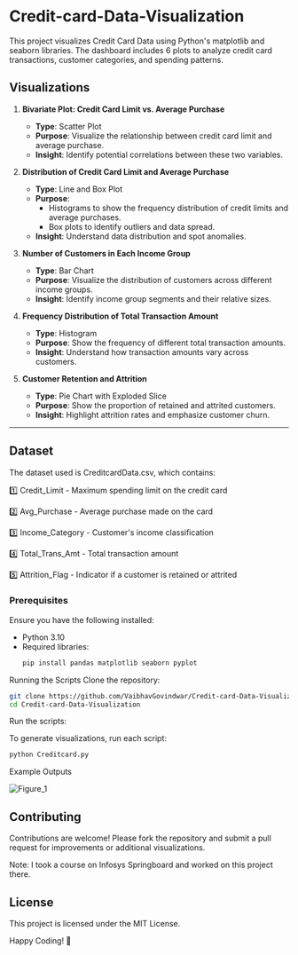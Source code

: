 # Credit-card-Data-Visualization

This project visualizes Credit Card Data using Python's matplotlib and seaborn libraries. The dashboard includes 6 plots to analyze credit card transactions, customer categories, and spending patterns.

## Visualizations

1. **Bivariate Plot: Credit Card Limit vs. Average Purchase**
   - **Type**: Scatter Plot
   - **Purpose**: Visualize the relationship between credit card limit and average purchase.
   - **Insight**: Identify potential correlations between these two variables.

2. **Distribution of Credit Card Limit and Average Purchase**
   - **Type**: Line and Box Plot
   - **Purpose**: 
     - Histograms to show the frequency distribution of credit limits and average purchases.
     - Box plots to identify outliers and data spread.
   - **Insight**: Understand data distribution and spot anomalies.

3. **Number of Customers in Each Income Group**
   - **Type**: Bar Chart
   - **Purpose**: Visualize the distribution of customers across different income groups.
   - **Insight**: Identify income group segments and their relative sizes.

4. **Frequency Distribution of Total Transaction Amount**
   - **Type**: Histogram
   - **Purpose**: Show the frequency of different total transaction amounts.
   - **Insight**: Understand how transaction amounts vary across customers.

5. **Customer Retention and Attrition**
   - **Type**: Pie Chart with Exploded Slice
   - **Purpose**: Show the proportion of retained and attrited customers.
   - **Insight**: Highlight attrition rates and emphasize customer churn.

---

## Dataset

The dataset used is CreditcardData.csv, which contains:

1️⃣ Credit_Limit - Maximum spending limit on the credit card

2️⃣ Avg_Purchase - Average purchase made on the card

3️⃣ Income_Category - Customer's income classification

4️⃣ Total_Trans_Amt - Total transaction amount

5️⃣ Attrition_Flag - Indicator if a customer is retained or attrited

### Prerequisites

Ensure you have the following installed:
- Python 3.10
- Required libraries:
  ```bash
  pip install pandas matplotlib seaborn pyplot
  ```

Running the Scripts
Clone the repository:

  ```bash
git clone https://github.com/VaibhavGovindwar/Credit-card-Data-Visualization.git
cd Credit-card-Data-Visualization
```

Run the scripts:

To generate visualizations, run each script:
  ```bash
python Creditcard.py
```

Example Outputs

![Figure_1](https://github.com/user-attachments/assets/a447aee2-8e0f-42af-94d7-47d5a812543a)


## Contributing
Contributions are welcome! Please fork the repository and submit a pull request for improvements or additional visualizations.

Note: I took a course on Infosys Springboard and worked on this project there.

## License
This project is licensed under the MIT License.

Happy Coding! 🚀

